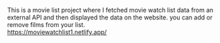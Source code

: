 This is a movie list project where I fetched movie watch list data from an external API and then displayed the data on the website. you can add or remove films from your list.  
                            https://moviewatchlist1.netlify.app/     
 
